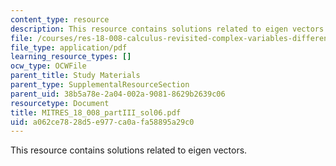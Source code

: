 ```yaml
---
content_type: resource
description: This resource contains solutions related to eigen vectors.
file: /courses/res-18-008-calculus-revisited-complex-variables-differential-equations-and-linear-algebra-fall-2011/a062ce7828d5e977ca0afa58895a29c0_MITRES_18_008_partIII_sol06.pdf
file_type: application/pdf
learning_resource_types: []
ocw_type: OCWFile
parent_title: Study Materials
parent_type: SupplementalResourceSection
parent_uid: 38b5a78e-2a04-002a-9081-8629b2639c06
resourcetype: Document
title: MITRES_18_008_partIII_sol06.pdf
uid: a062ce78-28d5-e977-ca0a-fa58895a29c0
---
```

This resource contains solutions related to eigen vectors.